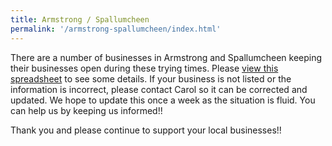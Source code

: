 ```yaml
---
title: Armstrong / Spallumcheen
permalink: '/armstrong-spallumcheen/index.html'
---
```


There are a number of businesses in Armstrong and Spallumcheen keeping their businesses open during these trying times.
Please [view this spreadsheet](http://www.aschamber.com/uploads/5/0/1/6/50162055/business_updates_1.xlsx "Open Businesses - curated by the Armstrong / Spallumcheen Chamber of Commerce") to see some details. If your business is not listed or the information is incorrect, please contact Carol so it can be corrected and updated. We hope to update this once a week as the situation is fluid. You can help us by keeping us informed!!

Thank you and please continue to support your local businesses!!
